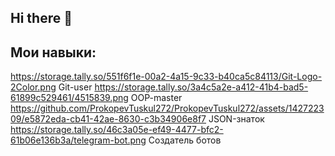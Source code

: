 ## Hi there 👋

<!--
**ProkopevTuskul272/ProkopevTuskul272** is a ✨ _special_ ✨ repository because its `README.md` (this file) appears on your GitHub profile.

Here are some ideas to get you started:

- 🔭 I’m currently working on ...
- 🌱 I’m currently learning ...
- 👯 I’m looking to collaborate on ...
- 🤔 I’m looking for help with ...
- 💬 Ask me about ...
- 📫 How to reach me: ...
- 😄 Pronouns: ...
- ⚡ Fun fact: ...
-->

## Мои навыки:
<https://storage.tally.so/551f6f1e-00a2-4a15-9c33-b40ca5c84113/Git-Logo-2Color.png>
Git-user
<https://storage.tally.so/3a4c5a2e-a412-41b4-bad5-61899c529461/4515839.png>
OOP-master
<https://github.com/ProkopevTuskul272/ProkopevTuskul272/assets/142722309/e5872eda-cb41-42ae-8630-c3b34906e8f7>
JSON-знаток
<https://storage.tally.so/46c3a05e-ef49-4477-bfc2-61b06e136b3a/telegram-bot.png>
Создатель ботов
